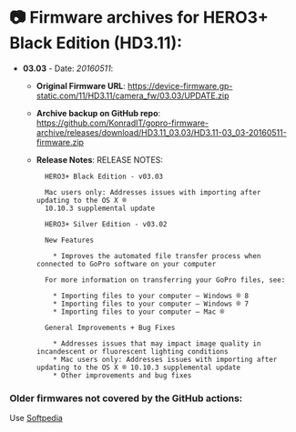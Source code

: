 # 📷 Firmware archives for HERO3+ Black Edition (HD3.11):

- **03.03** - Date: *20160511*:
	- **Original Firmware URL**: https://device-firmware.gp-static.com/11/HD3.11/camera_fw/03.03/UPDATE.zip
	- **Archive backup on GitHub repo**: https://github.com/KonradIT/gopro-firmware-archive/releases/download/HD3.11_03.03/HD3.11-03_03-20160511-firmware.zip
	- **Release Notes**:
            RELEASE NOTES:
			
			HERO3+ Black Edition - v03.03
			
			Mac users only: Addresses issues with importing after updating to the OS X ®
			10.10.3 supplemental update
			
			HERO3+ Silver Edition - v03.02
			
			New Features
			
			  * Improves the automated file transfer process when connected to GoPro software on your computer
			
			For more information on transferring your GoPro files, see:
			
			  * Importing files to your computer – Windows ® 8
			  * Importing files to your computer – Windows ® 7
			  * Importing files to your computer – Mac ®
			
			General Improvements + Bug Fixes
			
			  * Addresses issues that may impact image quality in incandescent or fluorescent lighting conditions
			  * Mac users only: Addresses issues with importing after updating to the OS X ® 10.10.3 supplemental update
			  * Other improvements and bug fixes
			
			

### Older firmwares not covered by the GitHub actions:

Use [Softpedia](https://drivers.softpedia.com/dyn-search.php?search_term=Hero3+Black&p_category=2)
